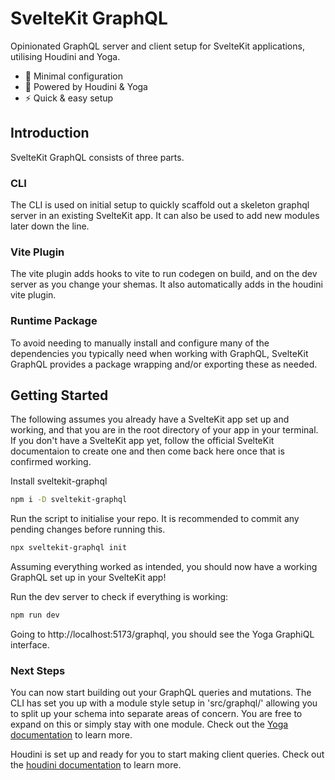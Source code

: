 # SvelteKit GraphQL

Opinionated GraphQL server and client setup for SvelteKit applications, utilising Houdini and Yoga.

-   🔧 Minimal configuration
-   🎩 Powered by Houdini & Yoga
-   ⚡ Quick & easy setup

## Introduction

SvelteKit GraphQL consists of three parts.

### CLI

The CLI is used on initial setup to quickly scaffold out a skeleton graphql server in an existing
SvelteKit app. It can also be used to add new modules later down the line.

### Vite Plugin

The vite plugin adds hooks to vite to run codegen on build, and on the dev server as you change your
shemas. It also automatically adds in the houdini vite plugin.

### Runtime Package

To avoid needing to manually install and configure many of the dependencies you typically need when
working with GraphQL, SvelteKit GraphQL provides a package wrapping and/or exporting these as
needed.

## Getting Started

The following assumes you already have a SvelteKit app set up and working, and that you are in the
root directory of your app in your terminal. If you don't have a SvelteKit app yet, follow the
official SvelteKit documentaion to create one and then come back here once that is confirmed
working.

Install sveltekit-graphql

```bash
npm i -D sveltekit-graphql
```

Run the script to initialise your repo. It is recommended to commit any pending changes
before running this.

```bash
npx sveltekit-graphql init
```

Assuming everything worked as intended, you should now have a working GraphQL set up in your
SvelteKit app!

Run the dev server to check if everything is working:

```bash
npm run dev
```

Going to http://localhost:5173/graphql, you should see the Yoga GraphiQL interface.

### Next Steps

You can now start building out your GraphQL queries and mutations. The CLI has set you up with a
module style setup in 'src/graphql/' allowing you to split up your schema into separate areas of
concern. You are free to expand on this or simply stay with one module. Check out the
[Yoga documentation](https://the-guild.dev/graphql/yoga-server) to learn more.

Houdini is set up and ready for you to start making client queries. Check out the [houdini
documentation](https://houdinigraphql.com/intro) to learn more.
